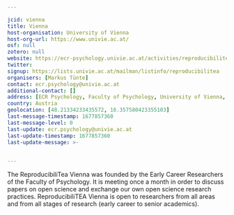 ```yaml
---

jcid: vienna
title: Vienna
host-organisation: University of Vienna
host-org-url: https://www.univie.ac.at/
osf: null
zotero: null
website: https://ecr-psychology.univie.ac.at/activities/reproducibilitea-an-open-science-journal-club/
twitter: 
signup: https://lists.univie.ac.at/mailman/listinfo/reproducibilitea
organisers: [Markus Tünte]
contact: ecr.psychology@univie.ac.at
additional-contact: []
address: [ECR Psychology, Faculty of Psychology, University of Vienna, Liebiggasse 5, 1010 Wien]
country: Austria
geolocation: [48.21334233435572, 16.357580423355103]
last-message-timestamp: 1677857360
last-message-level: 0
last-update: ecr.psychology@univie.ac.at
last-update-timestamp: 1677857360
last-update-message: >-
  

---
```


The ReproducibiliTea Vienna was founded by the Early Career Researchers of the Faculty of Psychology. It is meeting once a month in order to discuss papers on open science and exchange our own open science research practices. ReproducibiliTEA Vienna is open to researchers from all areas and from all stages of research (early career to senior academics).
